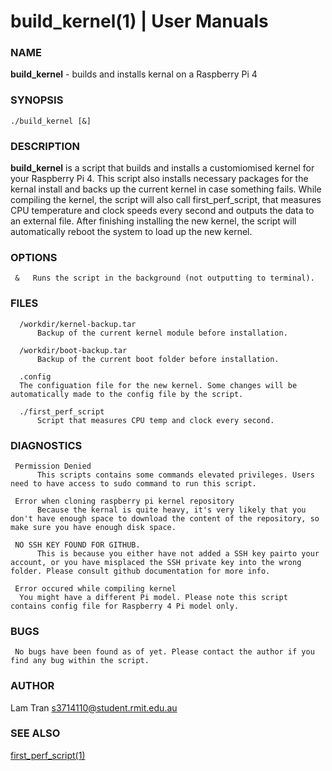 
#   build_kernel(1) | User Manuals                   


### **NAME**

   **build_kernel** - builds and installs kernal on a Raspberry Pi 4

### **SYNOPSIS**

    ./build_kernel [&]

### **DESCRIPTION**

   **build_kernel** is a script that builds and installs a customiomised kernel for your Raspberry Pi 4. This script also installs necessary packages for the kernal install and backs up 
     the current kernel in case something fails. While compiling the kernel, the script will also call first_perf_script, that measures CPU temperature and clock speeds every second and 
     outputs the data to an external file. After finishing installing the new kernel, the script will automatically reboot the system to load up the new kernel.
     
### **OPTIONS**

     &   Runs the script in the background (not outputting to terminal).
### **FILES**

      /workdir/kernel-backup.tar
          Backup of the current kernel module before installation.
	  
      /workdir/boot-backup.tar
          Backup of the current boot folder before installation.
	  
      .config
	  The configuation file for the new kernel. Some changes will be automatically made to the config file by the script.
	  
      ./first_perf_script
          Script that measures CPU temp and clock every second.
      
### **DIAGNOSTICS**

     Permission Denied
          This scripts contains some commands elevated privileges. Users need to have access to sudo command to run this script.

     Error when cloning raspberry pi kernel repository
          Because the kernal is quite heavy, it's very likely that you don't have enough space to download the content of the repository, so make sure you have enough disk space.

     NO SSH KEY FOUND FOR GITHUB.
          This is because you either have not added a SSH key pairto your account, or you have misplaced the SSH private key into the wrong folder. Please consult github documentation for more info.

     Error occured while compiling kernel
	  You might have a different Pi model. Please note this script contains config file for Raspberry 4 Pi model only.
	  
### **BUGS**

     No bugs have been found as of yet. Please contact the author if you find any bug within the script.

### **AUTHOR**

   Lam Tran 
   <s3714110@student.rmit.edu.au>

### **SEE ALSO**
   [first_perf_script(1)](first_perf_script.md)
